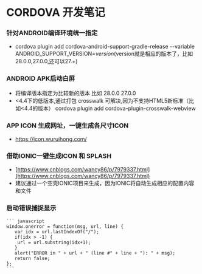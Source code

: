 # CORDOVA 开发笔记

### 针对ANDROID编译环境统一指定
* cordova plugin add cordova-android-support-gradle-release --variable ANDROID_SUPPORT_VERSION=$version
($version就是相应的版本了，比如28.0.0,27.0.0,还可以27.+)

### ANDROID APK启动白屏
* 将编译版本指定为比较新的版本  比如 28.0.0   27.0.0
* <4.4下的低版本,通过打包 crosswalk 可解决,因为不支持HTML5新标准（比如<4.4的版本）
cordova plugin add cordova-plugin-crosswalk-webview


### APP ICON 生成网址，一键生成各尺寸ICON
* https://icon.wuruihong.com/


### 借助IONIC一键生成ICON 和 SPLASH
* [https://www.cnblogs.com/wancy86/p/7979337.html](https://www.cnblogs.com/wancy86/p/7979337.html)
* 建议通过一个空壳IONIC项目来生成，因为IONIC将自动生成相应的配置内容和文件

### 启动错误捕捉显示

    ``` javascript
    window.onerror = function(msg, url, line) {  
       var idx = url.lastIndexOf("/");  
       if(idx > -1) {  
        url = url.substring(idx+1);  
       }  
       alert("ERROR in " + url + " (line #" + line + "): " + msg);  
       return false;  
    };
    ```
